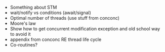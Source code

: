 
* Something about STM
* wait/notify vs conditions (await/signal)
* Optimal number of threads (use stuff from conconc)
* Moore's law
* Show how to get concurrent modification exception and old school way to avoid it
* appendix from conconc RE thread life cycle
* Co-routines?